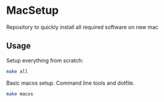 # MacSetup

Repository to quickly install all required software on new mac

## Usage

Setup everything from scratch:

```bash
make all
```

Basic macos setup. Command line tools and dotfile.

```bash
make macos
```
